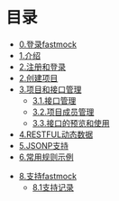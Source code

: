 # 目录
* [0.登录fastmock](https://www.fastmock.site)
* [1.介绍](default.md)
* [2.注册和登录](sigin.md)
* [2.创建项目](newproject.md)
* [3.项目和接口管理](projectdetail.md)
  * [3.1.接口管理](projectapi.md)
  * [3.2.项目成员管理](projectmember.md)
  * [3.3.接口的预览和使用](useapi.md)
* [4.RESTFUL动态数据](restful.md)
* [5.JSONP支持](jsonp.md)
* [6.常用规则示例](ruledemo.md)
<!-- * [7.本地部署fastmock](install-home.md)
  * [7.1.安装Node](install-node.md)
  * [7.2.安装MySQL](install-mysql.md)
  * [7.3.安装Redis](install-redis.md)
  * [7.4.安装fastmock](install-fastmock.md)
  * [7.5.其他](install-others.md) -->
* [8.支持fastmock](support.md)
  * [8.1支持记录](support-record.md)
